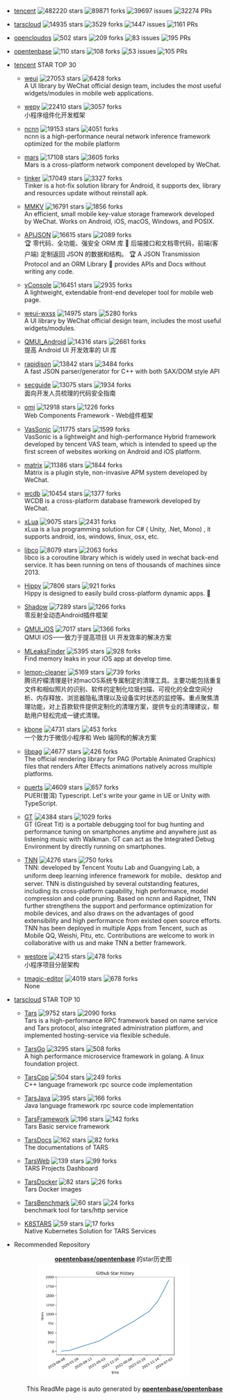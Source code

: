
+ [tencent](https://github.com/tencent)
![482220 stars](https://img.shields.io/badge/Stars-482220-green)
![89871 forks](https://img.shields.io/badge/Forks-89871-green)
![39697 issues](https://img.shields.io/badge/Issues-39697-green)
![32274 PRs](https://img.shields.io/badge/PRs-32274-green)

+ [tarscloud](https://github.com/tarscloud)
![14935 stars](https://img.shields.io/badge/Stars-14935-green)
![3529 forks](https://img.shields.io/badge/Forks-3529-green)
![1447 issues](https://img.shields.io/badge/Issues-1447-green)
![1161 PRs](https://img.shields.io/badge/PRs-1161-green)

+ [opencloudos](https://github.com/opencloudos)
![502 stars](https://img.shields.io/badge/Stars-502-green)
![209 forks](https://img.shields.io/badge/Forks-209-green)
![83 issues](https://img.shields.io/badge/Issues-83-green)
![195 PRs](https://img.shields.io/badge/PRs-195-green)

+ [opentenbase](https://github.com/opentenbase)
![110 stars](https://img.shields.io/badge/Stars-110-green)
![108 forks](https://img.shields.io/badge/Forks-108-green)
![53 issues](https://img.shields.io/badge/Issues-53-green)
![105 PRs](https://img.shields.io/badge/PRs-105-green)



+ [tencent](https://github.com/tencent) STAR TOP 30
    
    + [weui](https://github.com/tencent/weui) 
    ![27053 stars](https://img.shields.io/badge/Stars-27053-green)
    ![6428 forks](https://img.shields.io/badge/Forks-6428-green)  
    A UI library by WeChat official design team, includes the most useful widgets/modules in mobile web applications.
    
    + [wepy](https://github.com/tencent/wepy) 
    ![22410 stars](https://img.shields.io/badge/Stars-22410-green)
    ![3057 forks](https://img.shields.io/badge/Forks-3057-green)  
    小程序组件化开发框架
    
    + [ncnn](https://github.com/tencent/ncnn) 
    ![19153 stars](https://img.shields.io/badge/Stars-19153-green)
    ![4051 forks](https://img.shields.io/badge/Forks-4051-green)  
    ncnn is a high-performance neural network inference framework optimized for the mobile platform
    
    + [mars](https://github.com/tencent/mars) 
    ![17108 stars](https://img.shields.io/badge/Stars-17108-green)
    ![3605 forks](https://img.shields.io/badge/Forks-3605-green)  
    Mars is a cross-platform network component  developed by WeChat.
    
    + [tinker](https://github.com/tencent/tinker) 
    ![17049 stars](https://img.shields.io/badge/Stars-17049-green)
    ![3327 forks](https://img.shields.io/badge/Forks-3327-green)  
    Tinker is a hot-fix solution library for Android, it supports dex, library and resources update without reinstall apk.
    
    + [MMKV](https://github.com/tencent/MMKV) 
    ![16791 stars](https://img.shields.io/badge/Stars-16791-green)
    ![1856 forks](https://img.shields.io/badge/Forks-1856-green)  
    An efficient, small mobile key-value storage framework developed by WeChat. Works on Android, iOS, macOS, Windows, and POSIX.
    
    + [APIJSON](https://github.com/tencent/APIJSON) 
    ![16615 stars](https://img.shields.io/badge/Stars-16615-green)
    ![2089 forks](https://img.shields.io/badge/Forks-2089-green)  
    🏆 零代码、全功能、强安全 ORM 库 🚀 后端接口和文档零代码，前端(客户端) 定制返回 JSON 的数据和结构。 🏆 A JSON Transmission Protocol and an ORM Library 🚀  provides APIs and Docs without writing any code.
    
    + [vConsole](https://github.com/tencent/vConsole) 
    ![16451 stars](https://img.shields.io/badge/Stars-16451-green)
    ![2935 forks](https://img.shields.io/badge/Forks-2935-green)  
    A lightweight, extendable front-end developer tool for mobile web page.
    
    + [weui-wxss](https://github.com/tencent/weui-wxss) 
    ![14975 stars](https://img.shields.io/badge/Stars-14975-green)
    ![5280 forks](https://img.shields.io/badge/Forks-5280-green)  
    A UI library by WeChat official design team, includes the most useful widgets/modules.
    
    + [QMUI_Android](https://github.com/tencent/QMUI_Android) 
    ![14316 stars](https://img.shields.io/badge/Stars-14316-green)
    ![2661 forks](https://img.shields.io/badge/Forks-2661-green)  
    提高 Android UI 开发效率的 UI 库
    
    + [rapidjson](https://github.com/tencent/rapidjson) 
    ![13842 stars](https://img.shields.io/badge/Stars-13842-green)
    ![3484 forks](https://img.shields.io/badge/Forks-3484-green)  
    A fast JSON parser/generator for C++ with both SAX/DOM style API
    
    + [secguide](https://github.com/tencent/secguide) 
    ![13075 stars](https://img.shields.io/badge/Stars-13075-green)
    ![1934 forks](https://img.shields.io/badge/Forks-1934-green)  
    面向开发人员梳理的代码安全指南
    
    + [omi](https://github.com/tencent/omi) 
    ![12918 stars](https://img.shields.io/badge/Stars-12918-green)
    ![1226 forks](https://img.shields.io/badge/Forks-1226-green)  
    Web Components Framework - Web组件框架
    
    + [VasSonic](https://github.com/tencent/VasSonic) 
    ![11775 stars](https://img.shields.io/badge/Stars-11775-green)
    ![1599 forks](https://img.shields.io/badge/Forks-1599-green)  
    VasSonic is a lightweight and high-performance Hybrid framework developed by tencent VAS team, which is intended to speed up the first screen of websites working on Android and iOS platform. 
    
    + [matrix](https://github.com/tencent/matrix) 
    ![11386 stars](https://img.shields.io/badge/Stars-11386-green)
    ![1844 forks](https://img.shields.io/badge/Forks-1844-green)  
    Matrix is a plugin style, non-invasive APM system developed by WeChat.
    
    + [wcdb](https://github.com/tencent/wcdb) 
    ![10454 stars](https://img.shields.io/badge/Stars-10454-green)
    ![1377 forks](https://img.shields.io/badge/Forks-1377-green)  
    WCDB is a cross-platform database framework developed by WeChat.
    
    + [xLua](https://github.com/tencent/xLua) 
    ![9075 stars](https://img.shields.io/badge/Stars-9075-green)
    ![2431 forks](https://img.shields.io/badge/Forks-2431-green)  
    xLua is a lua programming solution for  C# ( Unity, .Net, Mono) , it supports android, ios, windows, linux, osx, etc.
    
    + [libco](https://github.com/tencent/libco) 
    ![8079 stars](https://img.shields.io/badge/Stars-8079-green)
    ![2063 forks](https://img.shields.io/badge/Forks-2063-green)  
    libco is a coroutine library which is widely used in wechat  back-end service. It has been running on tens of thousands of machines since 2013.
    
    + [Hippy](https://github.com/tencent/Hippy) 
    ![7806 stars](https://img.shields.io/badge/Stars-7806-green)
    ![921 forks](https://img.shields.io/badge/Forks-921-green)  
    Hippy is designed to easily build cross-platform dynamic apps. 👏
    
    + [Shadow](https://github.com/tencent/Shadow) 
    ![7289 stars](https://img.shields.io/badge/Stars-7289-green)
    ![1266 forks](https://img.shields.io/badge/Forks-1266-green)  
    零反射全动态Android插件框架
    
    + [QMUI_iOS](https://github.com/tencent/QMUI_iOS) 
    ![7017 stars](https://img.shields.io/badge/Stars-7017-green)
    ![1366 forks](https://img.shields.io/badge/Forks-1366-green)  
    QMUI iOS——致力于提高项目 UI 开发效率的解决方案
    
    + [MLeaksFinder](https://github.com/tencent/MLeaksFinder) 
    ![5395 stars](https://img.shields.io/badge/Stars-5395-green)
    ![928 forks](https://img.shields.io/badge/Forks-928-green)  
    Find memory leaks in your iOS app at develop time.
    
    + [lemon-cleaner](https://github.com/tencent/lemon-cleaner) 
    ![5169 stars](https://img.shields.io/badge/Stars-5169-green)
    ![739 forks](https://img.shields.io/badge/Forks-739-green)  
    腾讯柠檬清理是针对macOS系统专属制定的清理工具。主要功能包括重复文件和相似照片的识别、软件的定制化垃圾扫描、可视化的全盘空间分析、内存释放、浏览器隐私清理以及设备实时状态的监控等。重点聚焦清理功能，对上百款软件提供定制化的清理方案，提供专业的清理建议，帮助用户轻松完成一键式清理。
    
    + [kbone](https://github.com/tencent/kbone) 
    ![4731 stars](https://img.shields.io/badge/Stars-4731-green)
    ![453 forks](https://img.shields.io/badge/Forks-453-green)  
    一个致力于微信小程序和 Web 端同构的解决方案
    
    + [libpag](https://github.com/tencent/libpag) 
    ![4677 stars](https://img.shields.io/badge/Stars-4677-green)
    ![426 forks](https://img.shields.io/badge/Forks-426-green)  
    The official rendering library for PAG (Portable Animated Graphics) files that renders After Effects animations natively across multiple platforms.
    
    + [puerts](https://github.com/tencent/puerts) 
    ![4609 stars](https://img.shields.io/badge/Stars-4609-green)
    ![657 forks](https://img.shields.io/badge/Forks-657-green)  
    PUER(普洱) Typescript. Let's write your game in UE or Unity with TypeScript.
    
    + [GT](https://github.com/tencent/GT) 
    ![4384 stars](https://img.shields.io/badge/Stars-4384-green)
    ![1029 forks](https://img.shields.io/badge/Forks-1029-green)  
    GT (Great Tit) is a portable debugging tool for bug hunting and performance tuning on smartphones anytime and anywhere just as listening music with Walkman. GT can act as the Integrated Debug Environment by directly running on smartphones.
    
    + [TNN](https://github.com/tencent/TNN) 
    ![4276 stars](https://img.shields.io/badge/Stars-4276-green)
    ![750 forks](https://img.shields.io/badge/Forks-750-green)  
    TNN: developed by Tencent Youtu Lab and Guangying Lab, a uniform deep learning inference framework for mobile、desktop and server. TNN is distinguished by several outstanding features, including its cross-platform capability, high performance, model compression and code pruning. Based on ncnn and Rapidnet, TNN further strengthens the support and performance optimization for mobile devices, and also draws on the advantages of good extensibility and high performance from existed open source efforts. TNN has been deployed in multiple Apps from Tencent, such as Mobile QQ, Weishi, Pitu, etc. Contributions are welcome to work in collaborative with us and make TNN a better framework. 
    
    + [westore](https://github.com/tencent/westore) 
    ![4215 stars](https://img.shields.io/badge/Stars-4215-green)
    ![478 forks](https://img.shields.io/badge/Forks-478-green)  
    小程序项目分层架构
    
    + [tmagic-editor](https://github.com/tencent/tmagic-editor) 
    ![4019 stars](https://img.shields.io/badge/Stars-4019-green)
    ![678 forks](https://img.shields.io/badge/Forks-678-green)  
    None
    

+ [tarscloud](https://github.com/tarscloud) STAR TOP 10
    
    + [Tars](https://github.com/tarscloud/Tars) 
    ![9752 stars](https://img.shields.io/badge/Stars-9752-green)
    ![2090 forks](https://img.shields.io/badge/Forks-2090-green)  
    Tars is a high-performance RPC framework based on name service and Tars protocol, also integrated administration platform, and implemented hosting-service via flexible schedule.
    
    + [TarsGo](https://github.com/tarscloud/TarsGo) 
    ![3295 stars](https://img.shields.io/badge/Stars-3295-green)
    ![508 forks](https://img.shields.io/badge/Forks-508-green)  
    A  high performance microservice  framework  in golang. A linux foundation project.
    
    + [TarsCpp](https://github.com/tarscloud/TarsCpp) 
    ![504 stars](https://img.shields.io/badge/Stars-504-green)
    ![249 forks](https://img.shields.io/badge/Forks-249-green)  
    C++ language framework rpc source code implementation
    
    + [TarsJava](https://github.com/tarscloud/TarsJava) 
    ![395 stars](https://img.shields.io/badge/Stars-395-green)
    ![166 forks](https://img.shields.io/badge/Forks-166-green)  
    Java language framework rpc source code implementation
    
    + [TarsFramework](https://github.com/tarscloud/TarsFramework) 
    ![196 stars](https://img.shields.io/badge/Stars-196-green)
    ![142 forks](https://img.shields.io/badge/Forks-142-green)  
    Tars Basic service framework
    
    + [TarsDocs](https://github.com/tarscloud/TarsDocs) 
    ![162 stars](https://img.shields.io/badge/Stars-162-green)
    ![82 forks](https://img.shields.io/badge/Forks-82-green)  
    The documentations of TARS
    
    + [TarsWeb](https://github.com/tarscloud/TarsWeb) 
    ![139 stars](https://img.shields.io/badge/Stars-139-green)
    ![99 forks](https://img.shields.io/badge/Forks-99-green)  
    TARS Projects Dashboard
    
    + [TarsDocker](https://github.com/tarscloud/TarsDocker) 
    ![82 stars](https://img.shields.io/badge/Stars-82-green)
    ![26 forks](https://img.shields.io/badge/Forks-26-green)  
    Tars Docker  images
    
    + [TarsBenchmark](https://github.com/tarscloud/TarsBenchmark) 
    ![60 stars](https://img.shields.io/badge/Stars-60-green)
    ![24 forks](https://img.shields.io/badge/Forks-24-green)  
    benchmark tool for tars/http service
    
    + [K8STARS](https://github.com/tarscloud/K8STARS) 
    ![59 stars](https://img.shields.io/badge/Stars-59-green)
    ![17 forks](https://img.shields.io/badge/Forks-17-green)  
    Native Kubernetes  Solution for TARS Services
    


+ Recommended Repository  
<p align="center">
      <strong>
        <a href="https://github.com/opentenbase/opentenbase" target="_blank">opentenbase/opentenbase</a>
      </strong>  的star历史图
  <br>
  <img src="https://raw.githubusercontent.com/ButterAndButterfly/GithubTools/master/data/stars_history.jpg" width="350px"></img>    
</p>

<p align="right">
      This ReadMe page is auto generated by 
      <strong>
        <a href="https://github.com/opentenbase/opentenbase" target="_blank">opentenbase/opentenbase</a><br>
      </strong>   
</p>